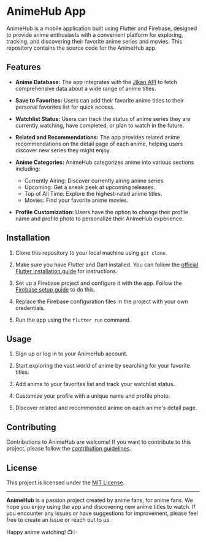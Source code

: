 # AnimeHub App

AnimeHub is a mobile application built using Flutter and Firebase, designed to provide anime enthusiasts with a convenient platform for exploring, tracking, and discovering their favorite anime series and movies. This repository contains the source code for the AnimeHub app.

## Features

- **Anime Database:** The app integrates with the [Jikan API](https://jikan.moe/) to fetch comprehensive data about a wide range of anime titles.

- **Save to Favorites:** Users can add their favorite anime titles to their personal favorites list for quick access.

- **Watchlist Status:** Users can track the status of anime series they are currently watching, have completed, or plan to watch in the future.

- **Related and Recommendations:** The app provides related anime recommendations on the detail page of each anime, helping users discover new series they might enjoy.

- **Anime Categories:** AnimeHub categorizes anime into various sections including:
  - Currently Airing: Discover currently airing anime series.
  - Upcoming: Get a sneak peek at upcoming releases.
  - Top of All Time: Explore the highest-rated anime titles.
  - Movies: Find your favorite anime movies.

- **Profile Customization:** Users have the option to change their profile name and profile photo to personalize their AnimeHub experience.

## Installation

1. Clone this repository to your local machine using `git clone`.

2. Make sure you have Flutter and Dart installed. You can follow the [official Flutter installation guide](https://flutter.dev/docs/get-started/install) for instructions.

3. Set up a Firebase project and configure it with the app. Follow the [Firebase setup guide](https://firebase.google.com/docs/flutter/setup) to do this.

4. Replace the Firebase configuration files in the project with your own credentials.

5. Run the app using the `flutter run` command.

## Usage

1. Sign up or log in to your AnimeHub account.

2. Start exploring the vast world of anime by searching for your favorite titles.

3. Add anime to your favorites list and track your watchlist status.

4. Customize your profile with a unique name and profile photo.

5. Discover related and recommended anime on each anime's detail page.

## Contributing

Contributions to AnimeHub are welcome! If you want to contribute to this project, please follow the [contribution guidelines](CONTRIBUTING.md).

## License

This project is licensed under the [MIT License](LICENSE).

---

**AnimeHub** is a passion project created by anime fans, for anime fans. We hope you enjoy using the app and discovering new anime titles to watch. If you encounter any issues or have suggestions for improvement, please feel free to create an issue or reach out to us.

Happy anime watching! 📺✨
